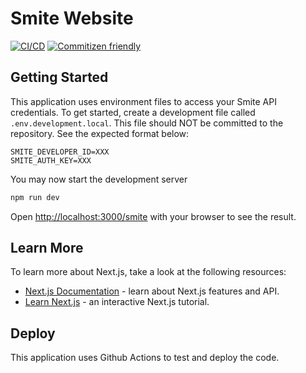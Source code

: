 # Smite Website

[![CI/CD](https://github.com/hphothong/smite/actions/workflows/ci-cd.yml/badge.svg)](https://github.com/hphothong/smite/actions/workflows/ci-cd.yml)
[![Commitizen friendly](https://img.shields.io/badge/commitizen-friendly-brightgreen.svg)](http://commitizen.github.io/cz-cli/)

## Getting Started

This application uses environment files to access your Smite API credentials.
To get started, create a development file called `.env.development.local`.
This file should NOT be committed to the repository. See the expected format below:

```
SMITE_DEVELOPER_ID=XXX
SMITE_AUTH_KEY=XXX
```

You may now start the development server

```bash
npm run dev
```

Open [http://localhost:3000/smite](http://localhost:3000/smite) with your browser to see the result.

## Learn More

To learn more about Next.js, take a look at the following resources:

- [Next.js Documentation](https://nextjs.org/docs) - learn about Next.js features and API.
- [Learn Next.js](https://nextjs.org/learn) - an interactive Next.js tutorial.

## Deploy

This application uses Github Actions to test and deploy the code.
